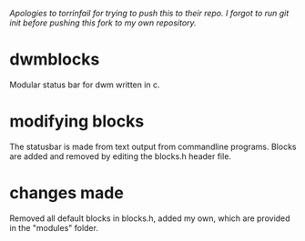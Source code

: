 _Apologies to torrinfail for trying to push this to their repo. I forgot to run git init before pushing this fork to my own repository._

# dwmblocks
Modular status bar for dwm written in c.
# modifying blocks
The statusbar is made from text output from commandline programs.
Blocks are added and removed by editing the blocks.h header file.
# changes made
Removed all default blocks in blocks.h, added my own, which are provided in the "modules" folder.
